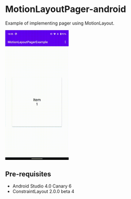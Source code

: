 # MotionLayoutPager-android
Example of implementing pager using MotionLayout.  

<img src="/screenshot/example.gif" width="40%">
 
## Pre-requisites
- Android Studio 4.0 Canary 6
- ConstraintLayout 2.0.0 beta 4
